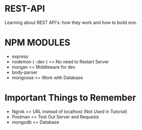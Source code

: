 # REST-API
Learning about REST API's: how they work and how to build one.

# NPM MODULES
- express
- nodemon ( -dev ) <= No need to Restart Server
- morgan <= Middleware for dev
- body-parser
- mongoose <= Work with Database

# Important Things to Remember
- Ngrok <= URL instead of localhost (Not Used in Tutorial)
- Postman <= Test Out Server and Requests
- mongodb <= Database